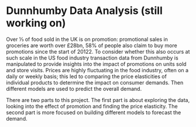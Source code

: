# Dunnhumby Data Analysis (still working on)

Over ⅓ of food sold in the UK is on promotion: promotional sales in groceries are worth over £28bn, 58% of people also claim to buy more promotions since the start of 20122. To consider whether this also occurs at such scale in the US food industry transaction data from Dunnhumby is manipulated to provide insights into the impact of promotions on units sold and store visits. Prices are highly fluctuating in the food industry, often on a daily or weekly basis; this led to comparing the price elasticities of individual products to determine the impact on consumer demands. Then different models are used to predict the overall demand.


There are two parts to this project. The first part is about exploring the data, looking into the effect of promotion and finding the price elasticity.
The second part is more focused on building different models to forecast the demand.
